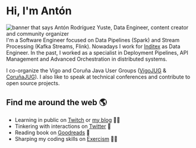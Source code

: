 # Hi, I'm Antón

![banner that says Antón Rodríguez Yuste, Data Engineer, content creator and
community organizer](https://raw.githubusercontent.com/antonmry/antonmry/master/github_header.png)
I'm a Software Engineer focused on Data Pipelines (Spark) and Stream Processing
(Kafka Streams, Flink). Nowadays I work for [Inditex] as Data Engineer. In the
past, I worked as a specialist in Deployment Pipelines, API Management and
Advanced Orchestration in distributed systems.

I co-organize the Vigo and Coruña Java User Groups ([VigoJUG] & [CoruñaJUG]). I
also like to speak at technical conferences and contribute to open source
projects.

## Find me around the web 🌎

- Learning in public on [Twitch] or [my blog] ✍🏾
- Tinkering with interactions on [Twitter] 🏓
- Reading book on [Goodreads] 💼
- Sharping my coding skills on [Exercism] 👨‍💻

[Inditex]: https://github.com/Inditex
[VigoJUG]: https://github.com/VigoJUG
[CoruñaJUG]: https://github.com/CorunaJUG
[Twitter]: https://www.twitter.com/antonmry
[Twitch]: https://www.twitch.com/antonmry
[my blog]: https://www.galiglobal.com
[Goodreads]: http://www.goodreads.com/antonmry
[Exercism]: https://exercism.io/profiles/antonmry

